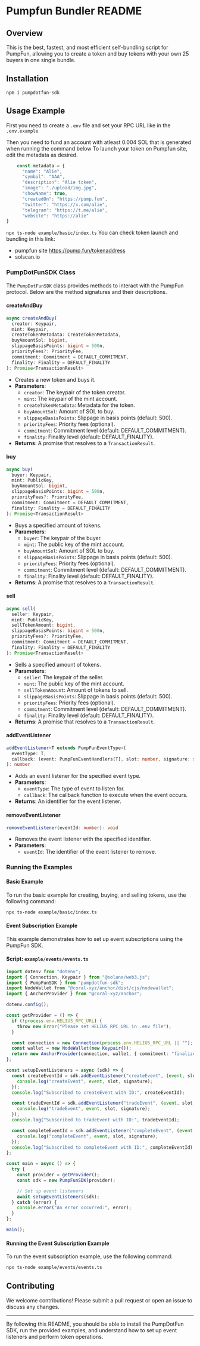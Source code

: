 # Pumpfun Bundler README

## Overview

This is the best, fastest, and most efficient self-bundling script for PumpFun, allowing you to create a token and buy tokens with your own 25 buyers in one single bundle.

## Installation

`
npm i pumpdotfun-sdk
`

## Usage Example

First you need to create a `.env` file and set your RPC URL like in the `.env.example`

Then you need to fund an account with atleast 0.004 SOL that is generated when running the command below
To launch your token on Pumpfun site, edit the metadata as desired.
```typescript
    const metadata = {
      "name": "Alie",
      "symbol": "AAA",
      "description": "Alie token",
      "image": "./upload/img.jpg",
      "showName": true,
      "createdOn": "https://pump.fun",
      "twitter": "https://x.com/alie",
      "telegram": "https://t.me/alie",
      "website": "https://alie"
}
```
`
npx ts-node example/basic/index.ts
`
You can check token launch and bundling in this link:
  - pumpfun site
    https://pump.fun/tokenaddress
  - solscan.io

### PumpDotFunSDK Class

The `PumpDotFunSDK` class provides methods to interact with the PumpFun protocol. Below are the method signatures and their descriptions.


#### createAndBuy

```typescript
async createAndBuy(
  creator: Keypair,
  mint: Keypair,
  createTokenMetadata: CreateTokenMetadata,
  buyAmountSol: bigint,
  slippageBasisPoints: bigint = 500n,
  priorityFees?: PriorityFee,
  commitment: Commitment = DEFAULT_COMMITMENT,
  finality: Finality = DEFAULT_FINALITY
): Promise<TransactionResult>
```

- Creates a new token and buys it.
- **Parameters**:
  - `creator`: The keypair of the token creator.
  - `mint`: The keypair of the mint account.
  - `createTokenMetadata`: Metadata for the token.
  - `buyAmountSol`: Amount of SOL to buy.
  - `slippageBasisPoints`: Slippage in basis points (default: 500).
  - `priorityFees`: Priority fees (optional).
  - `commitment`: Commitment level (default: DEFAULT_COMMITMENT).
  - `finality`: Finality level (default: DEFAULT_FINALITY).
- **Returns**: A promise that resolves to a `TransactionResult`.

#### buy

```typescript
async buy(
  buyer: Keypair,
  mint: PublicKey,
  buyAmountSol: bigint,
  slippageBasisPoints: bigint = 500n,
  priorityFees?: PriorityFee,
  commitment: Commitment = DEFAULT_COMMITMENT,
  finality: Finality = DEFAULT_FINALITY
): Promise<TransactionResult>
```

- Buys a specified amount of tokens.
- **Parameters**:
  - `buyer`: The keypair of the buyer.
  - `mint`: The public key of the mint account.
  - `buyAmountSol`: Amount of SOL to buy.
  - `slippageBasisPoints`: Slippage in basis points (default: 500).
  - `priorityFees`: Priority fees (optional).
  - `commitment`: Commitment level (default: DEFAULT_COMMITMENT).
  - `finality`: Finality level (default: DEFAULT_FINALITY).
- **Returns**: A promise that resolves to a `TransactionResult`.

#### sell

```typescript
async sell(
  seller: Keypair,
  mint: PublicKey,
  sellTokenAmount: bigint,
  slippageBasisPoints: bigint = 500n,
  priorityFees?: PriorityFee,
  commitment: Commitment = DEFAULT_COMMITMENT,
  finality: Finality = DEFAULT_FINALITY
): Promise<TransactionResult>
```

- Sells a specified amount of tokens.
- **Parameters**:
  - `seller`: The keypair of the seller.
  - `mint`: The public key of the mint account.
  - `sellTokenAmount`: Amount of tokens to sell.
  - `slippageBasisPoints`: Slippage in basis points (default: 500).
  - `priorityFees`: Priority fees (optional).
  - `commitment`: Commitment level (default: DEFAULT_COMMITMENT).
  - `finality`: Finality level (default: DEFAULT_FINALITY).
- **Returns**: A promise that resolves to a `TransactionResult`.

#### addEventListener

```typescript
addEventListener<T extends PumpFunEventType>(
  eventType: T,
  callback: (event: PumpFunEventHandlers[T], slot: number, signature: string) => void
): number
```

- Adds an event listener for the specified event type.
- **Parameters**:
  - `eventType`: The type of event to listen for.
  - `callback`: The callback function to execute when the event occurs.
- **Returns**: An identifier for the event listener.

#### removeEventListener

```typescript
removeEventListener(eventId: number): void
```

- Removes the event listener with the specified identifier.
- **Parameters**:
  - `eventId`: The identifier of the event listener to remove.

### Running the Examples

#### Basic Example

To run the basic example for creating, buying, and selling tokens, use the following command:

```bash
npx ts-node example/basic/index.ts
```

#### Event Subscription Example

This example demonstrates how to set up event subscriptions using the PumpFun SDK.

#### Script: `example/events/events.ts`

```typescript
import dotenv from "dotenv";
import { Connection, Keypair } from "@solana/web3.js";
import { PumpFunSDK } from "pumpdotfun-sdk";
import NodeWallet from "@coral-xyz/anchor/dist/cjs/nodewallet";
import { AnchorProvider } from "@coral-xyz/anchor";

dotenv.config();

const getProvider = () => {
  if (!process.env.HELIUS_RPC_URL) {
    throw new Error("Please set HELIUS_RPC_URL in .env file");
  }

  const connection = new Connection(process.env.HELIUS_RPC_URL || "");
  const wallet = new NodeWallet(new Keypair());
  return new AnchorProvider(connection, wallet, { commitment: "finalized" });
};

const setupEventListeners = async (sdk) => {
  const createEventId = sdk.addEventListener("createEvent", (event, slot, signature) => {
    console.log("createEvent", event, slot, signature);
  });
  console.log("Subscribed to createEvent with ID:", createEventId);

  const tradeEventId = sdk.addEventListener("tradeEvent", (event, slot, signature) => {
    console.log("tradeEvent", event, slot, signature);
  });
  console.log("Subscribed to tradeEvent with ID:", tradeEventId);

  const completeEventId = sdk.addEventListener("completeEvent", (event, slot, signature) => {
    console.log("completeEvent", event, slot, signature);
  });
  console.log("Subscribed to completeEvent with ID:", completeEventId);
};

const main = async () => {
  try {
    const provider = getProvider();
    const sdk = new PumpFunSDK(provider);

    // Set up event listeners
    await setupEventListeners(sdk);
  } catch (error) {
    console.error("An error occurred:", error);
  }
};

main();
```

#### Running the Event Subscription Example

To run the event subscription example, use the following command:

```bash
npx ts-node example/events/events.ts
```

## Contributing

We welcome contributions! Please submit a pull request or open an issue to discuss any changes.


---

By following this README, you should be able to install the PumpDotFun SDK, run the provided examples, and understand how to set up event listeners and perform token operations.
